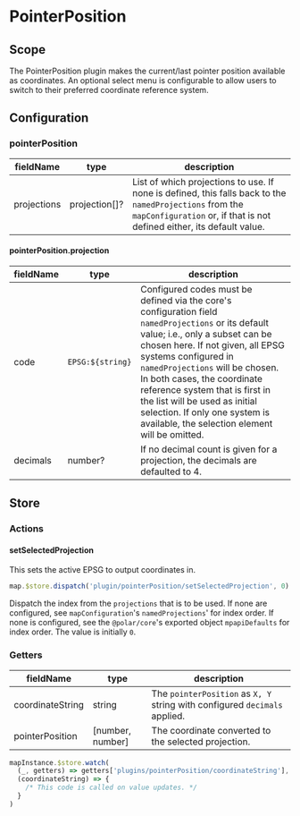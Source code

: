 # PointerPosition

## Scope

The PointerPosition plugin makes the current/last pointer position available as coordinates. An optional select menu is configurable to allow users to switch to their preferred coordinate reference system.

## Configuration

### pointerPosition

| fieldName | type | description |
| - | - | - |
| projections | projection[]? | List of which projections to use. If none is defined, this falls back to the `namedProjections` from the `mapConfiguration` or, if that is not defined either, its default value. |

#### pointerPosition.projection

| fieldName | type | description |
| - | - | - |
| code | `EPSG:${string}` | Configured codes must be defined via the core's configuration field `namedProjections` or its default value; i.e., only a subset can be chosen here. If not given, all EPSG systems configured in `namedProjections` will be chosen. In both cases, the coordinate reference system that is first in the list will be used as initial selection. If only one system is available, the selection element will be omitted. |
| decimals | number? | If no decimal count is given for a projection, the decimals are defaulted to 4. |

## Store

### Actions

#### setSelectedProjection

This sets the active EPSG to output coordinates in.

```js
map.$store.dispatch('plugin/pointerPosition/setSelectedProjection', 0)
```

Dispatch the index from the `projections` that is to be used. If none are configured, see `mapConfiguration`'s `namedProjections`' for index order. If none is configured, see the `@polar/core`'s exported object `mpapiDefaults` for index order. The value is initially `0`.

### Getters

| fieldName | type | description |
| - | - | - |
| coordinateString | string | The `pointerPosition` as `X, Y` string with configured `decimals` applied. |
| pointerPosition | [number, number] | The coordinate converted to the selected projection. |

```js
mapInstance.$store.watch(
  (_, getters) => getters['plugins/pointerPosition/coordinateString'],
  (coordinateString) => {
    /* This code is called on value updates. */
  }
)
```
